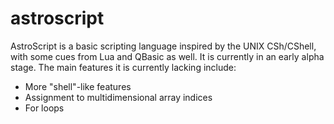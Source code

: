 # astroscript
AstroScript is a basic scripting language inspired by the UNIX CSh/CShell, with some cues from Lua and QBasic as well. It is currently in an early alpha stage. The main features it is currently lacking include:
- More "shell"-like features
- Assignment to multidimensional array indices
- For loops
